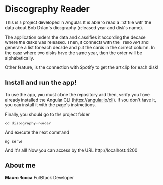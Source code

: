 # Discography Reader

This is a project developed in Angular. It is able to read a .txt file with the data about Bob Dylan's dicography (released year and disk's name).

The application orders the data and classifies it according the decade where the disks was released. Then, it connects with the Trello API and generate a list for each decade and put the cards in the correct column. In the case where two disks have the same year, then the order will be alphabetically.

Other feature, is the connection with Spotify to get the art clip for each disk!

## Install and run the app!

To use the app, you must clone the repository and then, verify you have already installed the Angular CLI (https://angular.io/cli). If you don't have it, you can install it with the page's instructions.

Finally, you should go to the project folder

```
cd discography-reader
```

And execute the next command

```
ng serve
```

And it's all! Now you can access by the URL http://localhost:4200

## About me

**Mauro Rocca**
FullStack Developer

